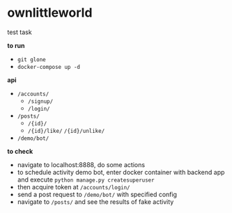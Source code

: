 # ownlittleworld
test task

**to run**
- `git glone`
- `docker-compose up -d`

**api**
- `/accounts/`
  -  `/signup/`
  - `/login/`
- `/posts/`
  - `/{id}/`
  - `/{id}/like/` `/{id}/unlike/`
- `/demo/bot/`

**to check**
- navigate to localhost:8888, do some actions
- to schedule activity demo bot, enter docker container with backend app and execute `python manage.py createsuperuser`
- then acquire token at `/accounts/login/`
- send a post request to  `/demo/bot/` with specified config
- navigate to `/posts/` and see the results of fake activity
